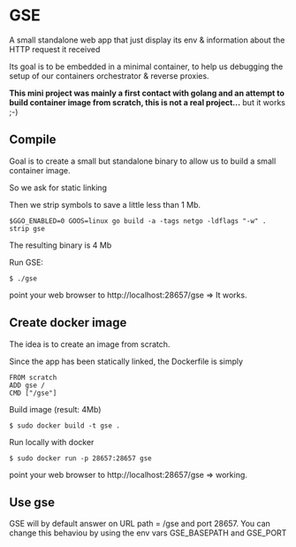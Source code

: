 # GSE

A small standalone web app that just display its env &amp; information about the HTTP request it received

Its goal is to be embedded in a minimal container, to help us debugging the setup of our containers orchestrator & reverse proxies.

**This mini project was mainly a first contact with golang and an attempt to build container image from scratch, this is not a real project...** but it works ;-)

## Compile
Goal is to create a small but standalone binary to allow us to build a small container image. 

So we ask for static linking 

Then we strip symbols to save a little less than 1 Mb.

```
$GGO_ENABLED=0 GOOS=linux go build -a -tags netgo -ldflags "-w" .
strip gse
```

The resulting binary is 4 Mb 

Run GSE:
```
$ ./gse
```
point your web browser to http://localhost:28657/gse => It works.

## Create docker image
The idea is to create an image from scratch.

Since the app has been statically linked, the Dockerfile is simply
```
FROM scratch
ADD gse /
CMD ["/gse"]
```

Build image (result: 4Mb)
```
$ sudo docker build -t gse .
```


Run locally with docker
```
$ sudo docker run -p 28657:28657 gse
```

point your web browser to http://localhost:28657/gse => working.

## Use gse
GSE will by default answer on URL path = /gse and port 28657.
You can change this behaviou by using the env vars GSE_BASEPATH and GSE_PORT

